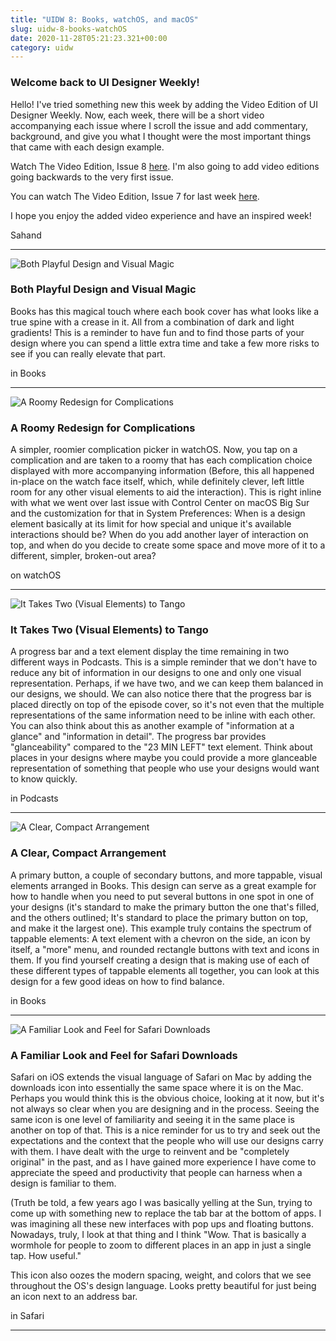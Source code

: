 ```yaml
---
title: "UIDW 8: Books, watchOS, and macOS"
slug: uidw-8-books-watchOS
date: 2020-11-28T05:21:23.321+00:00
category: uidw
---
```


### Welcome back to UI Designer Weekly!

Hello! I've tried something new this week by adding the Video Edition of UI Designer Weekly. Now, each week, there will be a short video accompanying each issue where I scroll the issue and add commentary, background, and give you what I thought were the most important things that came with each design example.

Watch The Video Edition, Issue 8 [here](https://cur.at/juHnOxK?m=web). I'm also going to add video editions going backwards to the very first issue.

You can watch The Video Edition, Issue 7 for last week [here](https://cur.at/v4Sru8Q?m=web).

I hope you enjoy the added video experience and have an inspired week!

Sahand

---

![](https://assets.sahandnayebaziz.org/both-playful-design-and-visual-magic.jpeg "Both Playful Design and Visual Magic")

### Both Playful Design and Visual Magic

Books has this magical touch where each book cover has what looks like a true spine with a crease in it. All from a combination of dark and light gradients! This is a reminder to have fun and to find those parts of your design where you can spend a little extra time and take a few more risks to see if you can really elevate that part.

in Books

---

![](https://assets.sahandnayebaziz.org/a-roomy-redesign-for-complications.jpeg "A Roomy Redesign for Complications")

### A Roomy Redesign for Complications

A simpler, roomier complication picker in watchOS. Now, you tap on a complication and are taken to a roomy that has each complication choice displayed with more accompanying information (Before, this all happened in-place on the watch face itself, which, while definitely clever, left little room for any other visual elements to aid the interaction). This is right inline with what we went over last issue with Control Center on macOS Big Sur and the customization for that in System Preferences: When is a design element basically at its limit for how special and unique it's available interactions should be? When do you add another layer of interaction on top, and when do you decide to create some space and move more of it to a different, simpler, broken-out area?

on watchOS

---

![](<https://assets.sahandnayebaziz.org/it-takes-two-(visual-elements)-to-tango.jpeg> "It Takes Two (Visual Elements) to Tango")

### It Takes Two (Visual Elements) to Tango

A progress bar and a text element display the time remaining in two different ways in Podcasts. This is a simple reminder that we don't have to reduce any bit of information in our designs to one and only one visual representation. Perhaps, if we have two, and we can keep them balanced in our designs, we should. We can also notice there that the progress bar is placed directly on top of the episode cover, so it's not even that the multiple representations of the same information need to be inline with each other. You can also think about this as another example of "information at a glance" and "information in detail". The progress bar provides "glanceability" compared to the "23 MIN LEFT" text element. Think about places in your designs where maybe you could provide a more glanceable representation of something that people who use your designs would want to know quickly.

in Podcasts

---

![](https://assets.sahandnayebaziz.org/a-clear-compact-arrangement.jpeg "A Clear, Compact Arrangement")

### A Clear, Compact Arrangement

A primary button, a couple of secondary buttons, and more tappable, visual elements arranged in Books. This design can serve as a great example for how to handle when you need to put several buttons in one spot in one of your designs (it's standard to make the primary button the one that's filled, and the others outlined; It's standard to place the primary button on top, and make it the largest one). This example truly contains the spectrum of tappable elements: A text element with a chevron on the side, an icon by itself, a "more" menu, and rounded rectangle buttons with text and icons in them. If you find yourself creating a design that is making use of each of these different types of tappable elements all together, you can look at this design for a few good ideas on how to find balance.

in Books

---

![](https://assets.sahandnayebaziz.org/a-familiar-look-and-feel-for-safari-downloads.jpeg "A Familiar Look and Feel for Safari Downloads ")

### A Familiar Look and Feel for Safari Downloads

Safari on iOS extends the visual language of Safari on Mac by adding the downloads icon into essentially the same space where it is on the Mac. Perhaps you would think this is the obvious choice, looking at it now, but it's not always so clear when you are designing and in the process. Seeing the same icon is one level of familiarity and seeing it in the same place is another on top of that. This is a nice reminder for us to try and seek out the expectations and the context that the people who will use our designs carry with them. I have dealt with the urge to reinvent and be "completely original" in the past, and as I have gained more experience I have come to appreciate the speed and productivity that people can harness when a design is familiar to them.

(Truth be told, a few years ago I was basically yelling at the Sun, trying to come up with something new to replace the tab bar at the bottom of apps. I was imagining all these new interfaces with pop ups and floating buttons. Nowadays, truly, I look at that thing and I think "Wow. That is basically a wormhole for people to zoom to different places in an app in just a single tap. How useful."

This icon also oozes the modern spacing, weight, and colors that we see throughout the OS's design language. Looks pretty beautiful for just being an icon next to an address bar.

in Safari

---
